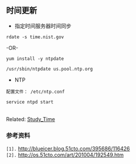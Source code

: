 ## 时间更新 ##

  * 指定时间服务器时间同步

```
rdate -s time.nist.gov
```

-OR-

```
yum install -y ntpdate

/usr/sbin/ntpdate us.pool.ntp.org
```


  * NTP

```
配置文件： /etc/ntp.conf

service ntpd start
```


<br>
Related: <a href='Study_Time.md'>Study_Time</a>


<h3>参考资料</h3>
<code>[1].</code> <a href='http://blueicer.blog.51cto.com/395686/116426'>http://blueicer.blog.51cto.com/395686/116426</a><br>
<code>[2].</code> <a href='http://os.51cto.com/art/201004/192549.htm'>http://os.51cto.com/art/201004/192549.htm</a><br>